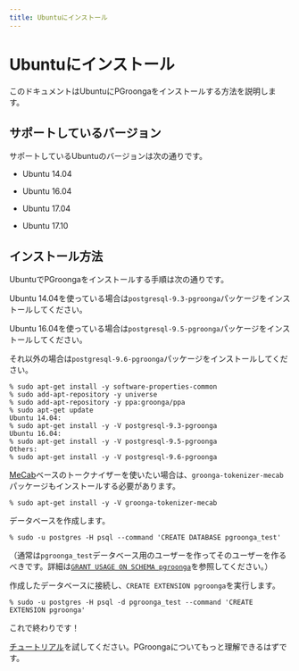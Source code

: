 ```yaml
---
title: Ubuntuにインストール
---
```


# Ubuntuにインストール

このドキュメントはUbuntuにPGroongaをインストールする方法を説明します。

## サポートしているバージョン

サポートしているUbuntuのバージョンは次の通りです。

  * Ubuntu 14.04

  * Ubuntu 16.04

  * Ubuntu 17.04

  * Ubuntu 17.10

## インストール方法

UbuntuでPGroongaをインストールする手順は次の通りです。

Ubuntu 14.04を使っている場合は`postgresql-9.3-pgroonga`パッケージをインストールしてください。

Ubuntu 16.04を使っている場合は`postgresql-9.5-pgroonga`パッケージをインストールしてください。

それ以外の場合は`postgresql-9.6-pgroonga`パッケージをインストールしてください。

```text
% sudo apt-get install -y software-properties-common
% sudo add-apt-repository -y universe
% sudo add-apt-repository -y ppa:groonga/ppa
% sudo apt-get update
Ubuntu 14.04:
% sudo apt-get install -y -V postgresql-9.3-pgroonga
Ubuntu 16.04:
% sudo apt-get install -y -V postgresql-9.5-pgroonga
Others:
% sudo apt-get install -y -V postgresql-9.6-pgroonga
```

[MeCab](http://taku910.github.io/mecab/)ベースのトークナイザーを使いたい場合は、`groonga-tokenizer-mecab`パッケージもインストールする必要があります。

```text
% sudo apt-get install -y -V groonga-tokenizer-mecab
```

データベースを作成します。

```text
% sudo -u postgres -H psql --command 'CREATE DATABASE pgroonga_test'
```

（通常は`pgroonga_test`データベース用のユーザーを作ってそのユーザーを作るべきです。詳細は[`GRANT USAGE ON SCHEMA pgroonga`](../reference/grant-usage-on-schema-pgroonga.html)を参照してください。）

作成したデータベースに接続し、`CREATE EXTENSION pgroonga`を実行します。

```text
% sudo -u postgres -H psql -d pgroonga_test --command 'CREATE EXTENSION pgroonga'
```

これで終わりです！

[チュートリアル](../tutorial/)を試してください。PGroongaについてもっと理解できるはずです。
